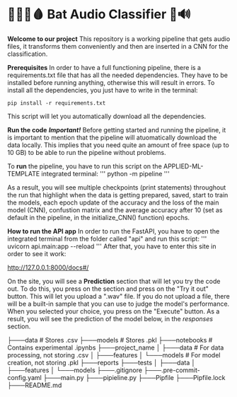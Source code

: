 # 🧛🏽‍♂️🩸 Bat Audio Classifier 🦇🔊

**Welcome to our project** 
This repository is a working pipeline that gets audio files, it transforms them conveniently and then are inserted in a CNN for the classification.

**Prerequisites**
In order to have a full functioning pipeline, there is a requirements.txt file that has all the needed dependencies. They have to be installed before running anything, otherwise this will result in errors. To install all the dependencies, you just have to write in the terminal: 
```
pip install -r requirements.txt
```
This script will let you automatically download all the dependencies.

**Run the code**
***Important!***
Before getting started and running the pipeline, it is important to mention that the pipeline will atuomatically download the data locally. This implies that you need quite an amount of free space (up to 10 GB) to be able to run the pipeline without problems.

To **run** the pipeline, you have to run this script on the APPLIED-ML-TEMPLATE integrated terminal:
'''
python -m pipeline
'''

As a result, you will see multiple checkpoints (print statements) throughout the run that highlight when the data is getting prepared, saved, start to train the models, each epoch update of the accuracy and the loss of the main model (CNN), confustion matrix and the average accuracy after 10 (set as default in the pipeline, in the initialize_CNN() function) epochs.


**How to run the API app**
In order to run the FastAPI, you have to open the integrated terminal from the folder called "api" and run this script:
'''
uvicorn api.main:app --reload
'''
After that, you have to enter this site in order to see it work:

http://127.0.0.1:8000/docs#/


On the site, you will see a **Prediction** section that will let you try the code out. To do this, you press on the section and press on the "Try it out" button. This will let you upload a ".wav" file. If you do not upload a file, there will be a built-in sample that you can use to judge the model's performance. When you selected your choice, you press on the "Execute" button. As a result, you will see the prediction of the model below, in the *responses* section.

├───data  # Stores .csv
├───models  # Stores .pkl
├───notebooks  # Contains experimental .ipynbs
├───project_name
│   ├───data  # For data processing, not storing .csv
│   ├───features
│   └───models  # For model creation, not storing .pkl
├───reports
├───tests
│   ├───data
│   ├───features
│   └───models
├───.gitignore
├───.pre-commit-config.yaml
├───main.py
├───pipieline.py
├───Pipfile
├───Pipfile.lock
├───README.md
